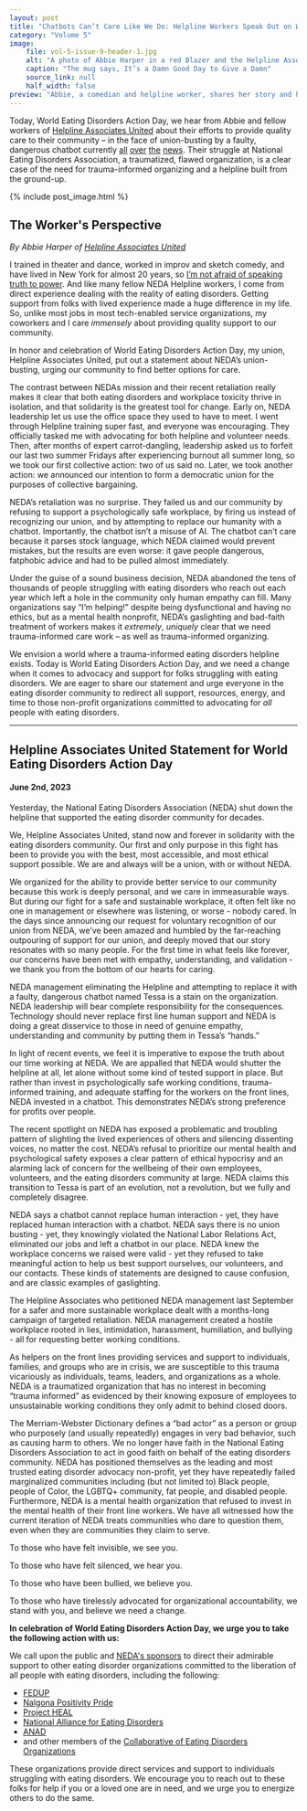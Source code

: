 ```yaml
---
layout: post
title: "Chatbots Can’t Care Like We Do: Helpline Workers Speak Out on World Eating Disorders Action Day"
category: "Volume 5"
image:
    file: vol-5-issue-9-header-1.jpg
    alt: "A photo of Abbie Harper in a red Blazer and the Helpline Associates United logo and quip"
    caption: "The mug says, It’s a Damn Good Day to Give a Damn"
    source_link: null
    half_width: false
preview: "Abbie, a comedian and helpline worker, shares her story and her union’s statement"
---
```


Today, World Eating Disorders Action Day, we hear from Abbie and fellow workers of [Helpline Associates United](https://squashthepastriarchy.com/) about their efforts to provide quality care to their community – in the face of union-busting by a faulty, dangerous chatbot currently [all](https://www.vice.com/en/article/qjvk97/eating-disorder-helpline-disables-chatbot-for-harmful-responses-after-firing-human-staff) [over](https://www.vice.com/en/article/n7ezkm/eating-disorder-helpline-fires-staff-transitions-to-chatbot-after-unionization) [the](https://www.npr.org/2023/05/24/1177847298/can-a-chatbot-help-people-with-eating-disorders-as-well-as-another-human) [news](https://www.dailydot.com/irl/neda-chatbot-weight-loss/). Their struggle at National Eating Disorders Association, a traumatized, flawed organization, is a clear case of the need for trauma-informed organizing and a helpline built from the ground-up.

<!-- DO NOT remove the excerpt tag -->
<!--excerpt-->
<!-- remaining content goes below here -->

<!-- DO NOT remove the header image -->
{% include post_image.html %}

## The Worker's Perspective

_By Abbie Harper of [Helpline Associates United](https://twitter.com/HLAUnited)_

I trained in theater and dance, worked in improv and sketch comedy, and have lived in New York for almost 20 years, so [I’m not afraid of speaking truth to power](https://www.labornotes.org/blogs/2023/05/union-busting-chatbot-eating-disorders-nonprofit-puts-ai-retaliation). And like many fellow NEDA Helpline workers, I come from direct experience dealing with the reality of eating disorders. Getting support from folks with lived experience made a huge difference in my life. So, unlike most jobs in most tech-enabled service organizations, my coworkers and I care _immensely_ about providing quality support to our community. 

In honor and celebration of World Eating Disorders Action Day, my union, Helpline Associates United, put out a statement about NEDA’s union-busting, urging our community to find better options for care. 

The contrast between NEDAs mission and their recent retaliation really makes it clear that both eating disorders and workplace toxicity thrive in isolation, and that solidarity is the greatest tool for change. Early on, NEDA leadership let us use the office space they used to have to meet. I went through Helpline training super fast, and everyone was encouraging. They officially tasked me with advocating for both helpline and volunteer needs. Then, after months of expert carrot-dangling, leadership asked us to forfeit our last two summer Fridays after experiencing burnout all summer long, so we took our first collective action: two of us said no. Later, we took another action: we announced our intention to form a democratic union for the purposes of collective bargaining. 

NEDA’s retaliation was no surprise. They failed us and our community by refusing to support a psychologically safe workplace, by firing us instead of recognizing our union, and by attempting to replace our humanity with a chatbot. Importantly, the chatbot isn’t a misuse of AI. The chatbot can’t care because it parses stock language, which NEDA claimed would prevent mistakes, but the results are even worse: it gave people dangerous, fatphobic advice and had to be pulled almost immediately.

Under the guise of a sound business decision, NEDA abandoned the tens of thousands of people struggling with eating disorders who reach out each year which left a hole in the community only human empathy can fill. Many organizations say “I’m helping!” despite being dysfunctional and having no ethics, but as a mental health nonprofit, NEDA’s gaslighting and bad-faith treatment of workers makes it _extremely_, _uniquely_ clear that we need trauma-informed care work – as well as trauma-informed organizing. 

We envision a world where a trauma-informed eating disorders helpline exists. Today is World Eating Disorders Action Day, and we need a change when it comes to advocacy and support for folks struggling with eating disorders. We are eager to share our statement and urge everyone in the eating disorder community to redirect all support, resources, energy, and time to those non-profit organizations committed to advocating for _all_ people with eating disorders.

<hr>

## Helpline Associates United Statement for World Eating Disorders Action Day
#### June 2nd, 2023

Yesterday, the National Eating Disorders Association (NEDA) shut down the helpline that supported the eating disorder community for decades. 

We, Helpline Associates United, stand now and forever in solidarity with the eating disorders community. Our first and only purpose in this fight has been to provide you with the best, most accessible, and most ethical support possible. We are and always will be a union, with or without NEDA.

We organized for the ability to provide better service to our community because this work is deeply personal, and we care in immeasurable ways. But during our fight for a safe and sustainable workplace, it often felt like no one in management or elsewhere was listening, or worse - nobody cared. In the days since announcing our request for voluntary recognition of our union from NEDA, we’ve been amazed and humbled by the far-reaching outpouring of support for our union, and deeply moved that our story resonates with so many people. For the first time in what feels like forever, our concerns have been met with empathy, understanding, and validation - we thank you from the bottom of our hearts for caring.

NEDA management eliminating the Helpline and attempting to replace it with a faulty, dangerous chatbot named Tessa is a stain on the organization. NEDA leadership will bear complete responsibility for the consequences. Technology should never replace first line human support and NEDA is doing a great disservice to those in need of genuine empathy, understanding and community by putting them in Tessa’s “hands.”

In light of recent events, we feel it is imperative to expose the truth about our time working at NEDA. We are appalled that NEDA would shutter the helpline at all, let alone without some kind of tested support in place. But rather than invest in psychologically safe working conditions, trauma-informed training, and adequate staffing for the workers on the front lines, NEDA invested in a chatbot. This demonstrates NEDA’s strong preference for profits over people. 

The recent spotlight on NEDA has exposed a problematic and troubling pattern of slighting the lived experiences of others and silencing dissenting voices, no matter the cost. NEDA’s refusal to prioritize our mental health and psychological safety exposes a clear pattern of ethical hypocrisy and an alarming lack of concern for the wellbeing of their own employees, volunteers, and the eating disorders community at large. NEDA claims this transition to Tessa is part of an evolution, not a revolution, but we fully and completely disagree. 

NEDA says a chatbot cannot replace human interaction - yet, they have replaced human interaction with a chatbot. NEDA says there is no union busting - yet, they knowingly violated the National Labor Relations Act, eliminated our jobs and left a chatbot in our place. NEDA knew the workplace concerns we raised were valid - yet they refused to take meaningful action to help us best support ourselves, our volunteers, and our contacts. These kinds of statements are designed to cause confusion, and are classic examples of gaslighting. 

The Helpline Associates who petitioned NEDA management last September for a safer and more sustainable workplace dealt with a months-long campaign of targeted retaliation. NEDA management created a hostile workplace rooted in lies, intimidation, harassment, humiliation, and bullying - all for requesting better working conditions.

As helpers on the front lines providing services and support to individuals, families, and groups who are in crisis, we are susceptible to this trauma vicariously as individuals, teams, leaders, and organizations as a whole. NEDA is a traumatized organization that has no interest in becoming “trauma informed” as evidenced by their knowing exposure of employees to unsustainable working conditions they only admit to behind closed doors.

The Merriam-Webster Dictionary defines a “bad actor” as a person or group who purposely (and usually repeatedly) engages in very bad behavior, such as causing harm to others. We no longer have faith in the National Eating Disorders Association to act in good faith on behalf of the eating disorders community. NEDA has positioned themselves as the leading and most trusted eating disorder advocacy non-profit, yet they have repeatedly failed marginalized communities including (but not limited to) Black people, people of Color, the LGBTQ+ community, fat people, and disabled people. Furthermore, NEDA is a mental health organization that refused to invest in the mental health of their front line workers. We have all witnessed how the current iteration of NEDA treats communities who dare to question them, even when they are communities they claim to serve.

To those who have felt invisible, we see you.

To those who have felt silenced, we hear you.

To those who have been bullied, we believe you.

To those who have tirelessly advocated for organizational accountability, we stand with you, and believe we need a change.
 
**In celebration of World Eating Disorders Action Day, we urge you to take the following action with us:**

We call upon the public and [NEDA's sponsors](https://www.nationaleatingdisorders.org/about-us/sustaining-sponsors) to direct their admirable support to other eating disorder organizations committed to the liberation of all people with eating disorders, including the following:
* [FEDUP](https://fedupcollective.org/)
* [Nalgona Positivity Pride](https://www.nalgonapositivitypride.com/)
* [Project HEAL](https://www.theprojectheal.org/)
* [National Alliance for Eating Disorders](https://www.allianceforeatingdisorders.com/)
* [ANAD](https://anad.org/)
* and other members of the [Collaborative of Eating Disorders Organizations](https://collabedorgs.my.canva.site/)

These organizations provide direct services and support to individuals struggling with eating disorders. We encourage you to reach out to these folks for help if you or a loved one are in need, and we urge you to energize others to do the same.

